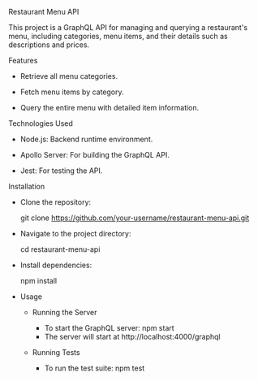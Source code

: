 Restaurant Menu API

This project is a GraphQL API for managing and querying a restaurant's menu, including categories, menu items, and their details such as descriptions and prices.

Features

 - Retrieve all menu categories.

 - Fetch menu items by category.

 - Query the entire menu with detailed item information.

Technologies Used

 - Node.js: Backend runtime environment.

 - Apollo Server: For building the GraphQL API.

 - Jest: For testing the API.

 Installation

  - Clone the repository:

      git clone https://github.com/your-username/restaurant-menu-api.git


  - Navigate to the project directory:

      cd restaurant-menu-api 

   - Install dependencies:
    
      npm install


- Usage

   - Running the Server

      -  To start the GraphQL server: npm start
      -  The server will start at http://localhost:4000/graphql
      
  - Running Tests

      - To run the test suite: npm test
